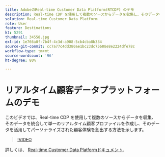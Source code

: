 ```yaml
---
title: AdobeのReal-time Customer Data Platform(RTCDP) のデモ
description: Real-time CDP を使用して複数のソースからデータを収集し、そのデータを単一のリアルタイム顧客プロファイルに結合、そのデータをアクティブ化してパーソナライズされたカスタマーエクスペリエンスを作成する方法のデモをご覧ください。
solution: Real-time Customer Data Platform
role: User
feature: Destinations
kt: 5291
thumbnail: 34558.jpg
exl-id: 1e766a0f-7b4f-4c3d-a908-5cb4cba8b334
source-git-commit: cc7a77c4dd380ae1bc23dc75608e8e2224dfe78c
workflow-type: tm+mt
source-wordcount: '96'
ht-degree: 80%

---
```


# リアルタイム顧客データプラットフォームのデモ

このビデオでは、Real-time CDP を使用して複数のソースからデータを収集、そのデータを統合して単一のリアルタイム顧客プロファイルを作成し、そのデータを活用してパーソナライズされた顧客体験を創出する方法を示します。

>[!VIDEO](https://video.tv.adobe.com/v/34558?quality=12&learn=on)


詳しくは、 [Real-time Customer Data Platformドキュメント](https://experienceleague.adobe.com/docs/experience-platform/rtcdp/overview.html?lang=ja).